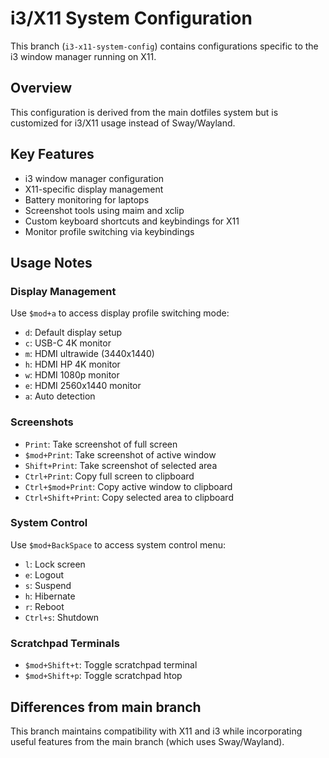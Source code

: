 # i3/X11 System Configuration

This branch (`i3-x11-system-config`) contains configurations specific to the i3 window manager running on X11.

## Overview

This configuration is derived from the main dotfiles system but is customized for i3/X11 usage instead of Sway/Wayland.

## Key Features

- i3 window manager configuration
- X11-specific display management
- Battery monitoring for laptops
- Screenshot tools using maim and xclip
- Custom keyboard shortcuts and keybindings for X11
- Monitor profile switching via keybindings

## Usage Notes

### Display Management

Use `$mod+a` to access display profile switching mode:

- `d`: Default display setup
- `c`: USB-C 4K monitor
- `m`: HDMI ultrawide (3440x1440)
- `h`: HDMI HP 4K monitor
- `w`: HDMI 1080p monitor
- `e`: HDMI 2560x1440 monitor
- `a`: Auto detection

### Screenshots

- `Print`: Take screenshot of full screen
- `$mod+Print`: Take screenshot of active window
- `Shift+Print`: Take screenshot of selected area
- `Ctrl+Print`: Copy full screen to clipboard
- `Ctrl+$mod+Print`: Copy active window to clipboard
- `Ctrl+Shift+Print`: Copy selected area to clipboard

### System Control

Use `$mod+BackSpace` to access system control menu:
- `l`: Lock screen
- `e`: Logout
- `s`: Suspend
- `h`: Hibernate
- `r`: Reboot
- `Ctrl+s`: Shutdown

### Scratchpad Terminals

- `$mod+Shift+t`: Toggle scratchpad terminal
- `$mod+Shift+p`: Toggle scratchpad htop

## Differences from main branch

This branch maintains compatibility with X11 and i3 while incorporating useful features from the main branch (which uses Sway/Wayland).